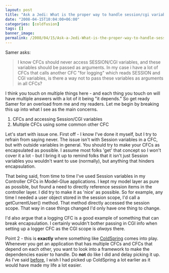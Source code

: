 ```yaml
---
layout: post
title: "Ask a Jedi: What is the proper way to handle session/cgi variables in CFCs?"
date: "2008-04-15T10:04:00+06:00"
categories: [coldfusion]
tags: []
banner_image: 
permalink: /2008/04/15/Ask-a-Jedi-What-is-the-proper-way-to-handle-sessioncgi-variables-in-CFCs
---
```


Samer asks:

<blockquote>
<p>
I know CFCs should never access SESSION/CGI variables, and these variables should be passed as arguments.
In my case i have a lot of CFCs that calls another CFC "for logging" which reads SESSION and CGI variables, is there
a way not to pass these variables as arguments in all CFCs? 
</p>
</blockquote>

I think you touch on multiple things here - and each thing you touch on will have multiple answers with a lot of it being "it depends." So get ready Samer for an overload from me and my readers. Let me begin by breaking this up into what I see as the main concerns.
<!--more-->
<ol>
<li>CFCs and accessing Session/CGI variables
<li>Multiple CFCs using some common other CFC
</ol>

Let's start with issue one. First off - I know I've done it myself, but I try to refrain from saying never. The issue isn't with Session variables in a CFC, but with outside variables in general. You should try to make your CFCs as encapsulated as possible. I assume most folks 'get' that concept so I won't cover it a lot - but I bring it up to remind folks that it isn't just Session variables you wouldn't want to use (normally), but anything that hinders encapsulation. 

That being said, from time to time I've used Session variables in my Controller CFCs in Model-Glue applications. I kept my model layer as pure as possible, but found a need to directly reference session items in the controller layer. I did try to make it as 'nice' as possible. So for example, any time I needed a user object stored in the session scope, I'd call a getCurrentUser() method. That method directly accessed the session scope. That way in case things changed I'd only have one thing to change. 

I'd also argue that a logging CFC is a good example of something that can break encapsulation. I certainly wouldn't bother passing in CGI info when setting up a logger CFC as the CGI scope is <i>always</i> there. 

Point 2 - this is <b>exactly</b> where something like <a href="http://www.coldspringframework.org/">ColdSpring</a> comes into play. Whenever you get an application that has multiple CFCs and CFCs that depend on each other, you want to look into a framework to make the dependencies easier to handle. Do <b>not</b> do like I did and delay picking it up. As I've said <a href="http://www.raymondcamden.com/index.cfm/2008/3/27/Im-an-idiot-for-not-using">before</a>, I wish I had picked up ColdSpring a lot earlier as it would have made my life a lot easier.
